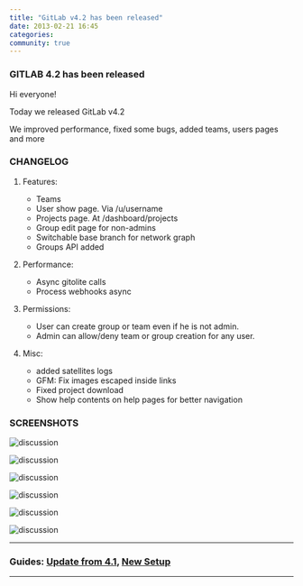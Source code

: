 ```yaml
---
title: "GitLab v4.2 has been released"
date: 2013-02-21 16:45
categories:
community: true
---
```


### GITLAB 4.2 has been released

Hi everyone!

Today we released GitLab v4.2 

We improved performance, fixed some bugs, added teams, users pages and more
 
<!-- more -->


### CHANGELOG

1. Features:

    * Teams
    * User show page. Via /u/username
    * Projects page. At /dashboard/projects
    * Group edit page for non-admins
    * Switchable base branch for network graph
    * Groups API added

2. Performance: 

    * Async gitolite calls
    * Process webhooks async

3. Permissions:

    * User can create group or team even if he is not admin.
    * Admin can allow/deny team or group creation for any user.

4. Misc:

    * added satellites logs
    * GFM: Fix images escaped inside links
    * Fixed project download
    * Show help contents on help pages for better navigation



### SCREENSHOTS

![discussion](/images/4_2/dashboard.png)

![discussion](/images/4_2/group_edit.png)

![discussion](/images/4_2/new_team.png)

![discussion](/images/4_2/team_page.png)

![discussion](/images/4_2/profile.png)

![discussion](/images/4_2/projects.png)


- - -

### Guides: [Update from 4.1](https://github.com/gitlabhq/gitlabhq/wiki/From-4.1-to-4.2),  [New Setup](https://github.com/gitlabhq/gitlabhq/blob/4-2-stable/doc/install/installation.md)
- - -
